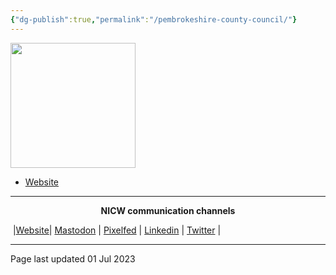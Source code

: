 ```yaml
---
{"dg-publish":true,"permalink":"/pembrokeshire-county-council/"}
---
```



<img src="https://cdn.pembrokeshire.gov.uk/images/top-left-logo-white-eng.svg" height="200">


- [Website](https://www.pembrokeshire.gov.uk/) 


***
<p style="text-align: center;font-weight:bold";>NICW communication channels</p>

󠁧 |[Website](https://nationalinfrastructurecommission.wales)| [Mastodon](https://toot.wales/@NICW) | [Pixelfed](https://pix.toot.wales/NICW) | [Linkedin](https://www.linkedin.com/company/26268509/) | [Twitter](https://twitter.com/InfraCommCymru) |
***
Page last updated 01 Jul 2023